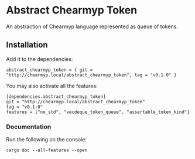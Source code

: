 # Abstract Chearmyp Token
An abstraction of Chearmyp language represented as queue of tokens.

## Installation
Add it to the dependencies:
```
abstract_chearmyp_token = { git = "http://chearmyp.local/abstract_chearmyp_token", tag = "v0.1.0" }
```

You may also activate all the features:
```
[dependencies.abstract_chearmyp_token]
git = "http://chearmyp.local/abstract_chearmyp_token"
tag = "v0.1.0"
features = ["no_std", "vecdeque_token_queue", "assertable_token_kind"]
```

### Documentation
Run the following on the console:
```
cargo doc --all-features --open
```
